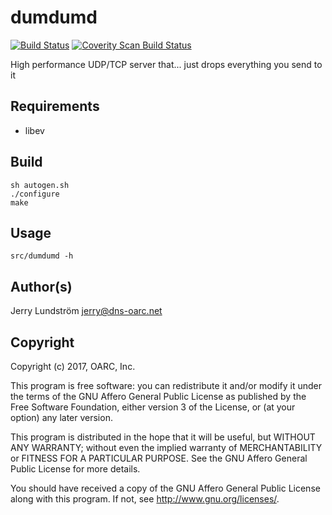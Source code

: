# dumdumd

[![Build Status](https://travis-ci.org/DNS-OARC/dumdumd.svg?branch=develop)](https://travis-ci.org/DNS-OARC/dumdumd) [![Coverity Scan Build Status](https://scan.coverity.com/projects/11854/badge.svg)](https://scan.coverity.com/projects/dns-oarc-dumdumd)

High performance UDP/TCP server that... just drops everything you send to it

## Requirements

- libev

## Build

```
sh autogen.sh
./configure
make
```

## Usage

```
src/dumdumd -h
```

## Author(s)

Jerry Lundström <jerry@dns-oarc.net>

## Copyright

Copyright (c) 2017, OARC, Inc.

This program is free software: you can redistribute it and/or modify
it under the terms of the GNU Affero General Public License as published
by the Free Software Foundation, either version 3 of the License, or
(at your option) any later version.

This program is distributed in the hope that it will be useful,
but WITHOUT ANY WARRANTY; without even the implied warranty of
MERCHANTABILITY or FITNESS FOR A PARTICULAR PURPOSE.  See the
GNU Affero General Public License for more details.

You should have received a copy of the GNU Affero General Public License
along with this program.  If not, see <http://www.gnu.org/licenses/>.
